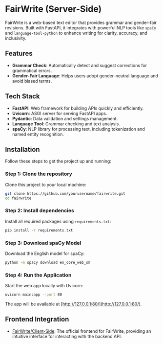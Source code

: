 # FairWrite (Server-Side)

FairWrite is a web-based text editor that provides grammar and gender-fair revisions. Built with FastAPI, it integrates with powerful NLP tools like `spaCy` and `language-tool-python` to enhance writing for clarity, accuracy, and inclusivity.

## Features

- **Grammar Check**: Automatically detect and suggest corrections for grammatical errors.
- **Gender-Fair Language**: Helps users adopt gender-neutral language and avoid biased terms.

## Tech Stack

- **FastAPI**: Web framework for building APIs quickly and efficiently.
- **Uvicorn**: ASGI server for serving FastAPI apps.
- **Pydantic**: Data validation and settings management.
- **Language Tool**: Grammar checking and text analysis.
- **spaCy**: NLP library for processing text, including tokenization and named entity recognition.

## Installation

Follow these steps to get the project up and running:

### Step 1: Clone the repository

Clone this project to your local machine:

```bash
git clone https://github.com/yourusername/fairwrite.git
cd fairwrite
```

### Step 2: Install dependencies

Install all required packages using `requirements.txt`:

```bash
pip install -r requirements.txt
```

### Step 3: Download spaCy Model

Download the English model for spaCy:

```bash
python -m spacy download en_core_web_sm
```

### Step 4: Run the Application

Start the web app locally with Uvicorn:

```bash
uvicorn main:app --port 80
```

The app will be available at [http://127.0.0.1:80/](http://127.0.0.1:80/).

## Frontend Integration

- [FairWrite/Client-Side](https://github.com/Fair-Write/Client-Side.git): The official frontend for FairWrite, providing an intuitive interface for interacting with the backend API.
